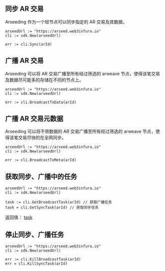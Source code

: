 ## 同步 AR 交易
Arseeding 作为一个轻节点可以同步指定的 AR 交易及其数据。
```
arseedUrl := "https://arseed.web3infura.io"
cli := sdk.New(arseedUrl)

err := cli.Sync(arId)
```
## 广播 AR 交易
Arseeding 可以将 AR 交易广播至所有经过筛选的 arweave 节点，使得该笔交易及数据尽可能多的存储在不同的节点上。
```
arseedUrl := "https://arseed.web3infura.io"
cli := sdk.New(arseedUrl)

err := cli.BroadcastTxData(arId)
```

## 广播 AR 交易元数据
Arseeding 可以将不带数据的 AR 交易广播至所有经过筛选的 arweave 节点，使得该笔交易尽快的在全网同步。
```
arseedUrl := "https://arseed.web3infura.io"
cli := sdk.New(arseedUrl)

err := cli.BroadcastTxMeta(arId)
```
## 获取同步、广播中的任务
```
arseedUrl := "https://arseed.web3infura.io"
cli := sdk.New(arseedUrl)

task := cli.GetBroadcastTask(arId) // 获取广播任务
task = cli.GetSyncTask(arId) // 获取同步任务
```
返回值： [task](./类型.md#Task)

## 停止同步、广播任务
```
arseedUrl := "https://arseed.web3infura.io"
cli := sdk.New(arseedUrl)

err := cli.KillBroadcastTask(arId)
err = cli.KillSyncTask(arId)
```